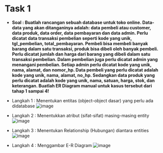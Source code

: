 # Task 1

- **Soal : Buatlah rancangan sebuah database untuk toko online. Data-data yang akan ditanganinya adalah: data pembeli atau customer, data produk, data order, data pembayaran dan data admin. Perlu dicatat data transaksi pembelian seperti kode yang unik, tgl_pembelian, total_pembayaran. Pembeli bisa membeli banyak barang dalam satu transaksi, produk bisa dibeli oleh banyak pembeli. Perlu dicatat jumlah dan harga dari barang yang dibeli dalam satu transaksi pembelian. Dalam pembelian juga perlu dicatat admin yang menangani pembelian. Setiap admin perlu dicatat kode yang unik, nama, alamat, dan nomor_hp. Data pembeli yang perlu dicatat adalah kode yang unik, nama, alamat, no_hp. Sedangkan data produk yang perlu dicatat adalah kode yang unik, nama, satuan, harga, stok, dan keterangan. Buatlah ER Diagram manual untuk kasus tersebut dari tahap 1 sampai 4!**

- Langkah 1 : Menentukan entitas (object-object dasar) yang perlu ada didatabase
  ![image](https://github.com/rafaxputra/learn_phpmyadmin/assets/75997309/890c5b16-9229-4d57-b0bb-b7aa7a1b6a6d)

  
- Langkah 2 : Menentukkan atribut (sifat-sifat) masing-masing entity
  ![image](https://github.com/rafaxputra/learn_phpmyadmin/assets/75997309/989428df-ad53-4af9-ae52-c23d6d7a0abe)

  
- Langkah 3 : Menentukan Relationship (Hubungan) diantara entities
  ![image](https://github.com/rafaxputra/learn_phpmyadmin/assets/75997309/c10f37b0-3e1b-46d7-ba17-ca5376c9fad2)

  
- Langkah 4 : Menggambar E-R Diagram
  ![image](https://github.com/rafaxputra/learn_phpmyadmin/assets/75997309/740bad26-c0f3-4c00-9811-21edd356a7be)
